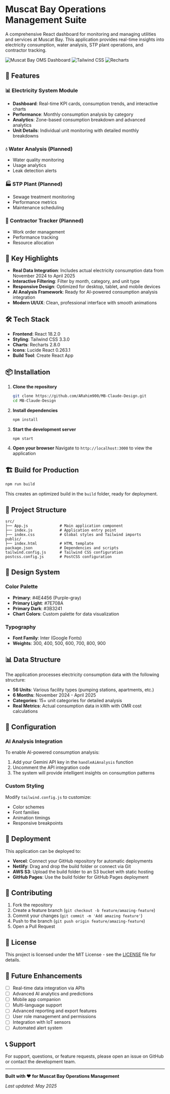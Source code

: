# Muscat Bay Operations Management Suite

A comprehensive React dashboard for monitoring and managing utilities and services at Muscat Bay. This application provides real-time insights into electricity consumption, water analysis, STP plant operations, and contractor tracking.

![Muscat Bay OMS Dashboard](https://img.shields.io/badge/React-18.2.0-blue) ![Tailwind CSS](https://img.shields.io/badge/Tailwind-3.3.0-06B6D4) ![Recharts](https://img.shields.io/badge/Recharts-2.8.0-8884d8)

## 🚀 Features

### 📊 Electricity System Module
- **Dashboard**: Real-time KPI cards, consumption trends, and interactive charts
- **Performance**: Monthly consumption analysis by category
- **Analytics**: Zone-based consumption breakdown and advanced analytics
- **Unit Details**: Individual unit monitoring with detailed monthly breakdowns

### 💧 Water Analysis (Planned)
- Water quality monitoring
- Usage analytics
- Leak detection alerts

### 🏭 STP Plant (Planned)
- Sewage treatment monitoring
- Performance metrics
- Maintenance scheduling

### 👷 Contractor Tracker (Planned)
- Work order management
- Performance tracking
- Resource allocation

## 🎯 Key Highlights

- **Real Data Integration**: Includes actual electricity consumption data from November 2024 to April 2025
- **Interactive Filtering**: Filter by month, category, and unit type
- **Responsive Design**: Optimized for desktop, tablet, and mobile devices
- **AI Analysis Framework**: Ready for AI-powered consumption analysis integration
- **Modern UI/UX**: Clean, professional interface with smooth animations

## 🛠️ Tech Stack

- **Frontend**: React 18.2.0
- **Styling**: Tailwind CSS 3.3.0
- **Charts**: Recharts 2.8.0
- **Icons**: Lucide React 0.263.1
- **Build Tool**: Create React App

## 📦 Installation

1. **Clone the repository**
   ```bash
   git clone https://github.com/ARahim900/MB-Claude-Design.git
   cd MB-Claude-Design
   ```

2. **Install dependencies**
   ```bash
   npm install
   ```

3. **Start the development server**
   ```bash
   npm start
   ```

4. **Open your browser**
   Navigate to `http://localhost:3000` to view the application

## 🏗️ Build for Production

```bash
npm run build
```

This creates an optimized build in the `build` folder, ready for deployment.

## 📁 Project Structure

```
src/
├── App.js              # Main application component
├── index.js            # Application entry point
├── index.css           # Global styles and Tailwind imports
public/
├── index.html          # HTML template
package.json            # Dependencies and scripts
tailwind.config.js      # Tailwind CSS configuration
postcss.config.js       # PostCSS configuration
```

## 🎨 Design System

### Color Palette
- **Primary**: #4E4456 (Purple-gray)
- **Primary Light**: #7E708A
- **Primary Dark**: #3B3241
- **Chart Colors**: Custom palette for data visualization

### Typography
- **Font Family**: Inter (Google Fonts)
- **Weights**: 300, 400, 500, 600, 700, 800, 900

## 📊 Data Structure

The application processes electricity consumption data with the following structure:
- **56 Units**: Various facility types (pumping stations, apartments, etc.)
- **6 Months**: November 2024 - April 2025
- **Categories**: 15+ unit categories for detailed analysis
- **Real Metrics**: Actual consumption data in kWh with OMR cost calculations

## 🔧 Configuration

### AI Analysis Integration
To enable AI-powered consumption analysis:
1. Add your Gemini API key in the `handleAiAnalysis` function
2. Uncomment the API integration code
3. The system will provide intelligent insights on consumption patterns

### Custom Styling
Modify `tailwind.config.js` to customize:
- Color schemes
- Font families
- Animation timings
- Responsive breakpoints

## 🚀 Deployment

This application can be deployed to:
- **Vercel**: Connect your GitHub repository for automatic deployments
- **Netlify**: Drag and drop the build folder or connect via Git
- **AWS S3**: Upload the build folder to an S3 bucket with static hosting
- **GitHub Pages**: Use the build folder for GitHub Pages deployment

## 🤝 Contributing

1. Fork the repository
2. Create a feature branch (`git checkout -b feature/amazing-feature`)
3. Commit your changes (`git commit -m 'Add amazing feature'`)
4. Push to the branch (`git push origin feature/amazing-feature`)
5. Open a Pull Request

## 📝 License

This project is licensed under the MIT License - see the [LICENSE](LICENSE) file for details.

## 🎯 Future Enhancements

- [ ] Real-time data integration via APIs
- [ ] Advanced AI analytics and predictions
- [ ] Mobile app companion
- [ ] Multi-language support
- [ ] Advanced reporting and export features
- [ ] User role management and permissions
- [ ] Integration with IoT sensors
- [ ] Automated alert system

## 📞 Support

For support, questions, or feature requests, please open an issue on GitHub or contact the development team.

---

**Built with ❤️ for Muscat Bay Operations Management**

*Last updated: May 2025*